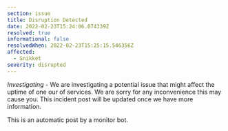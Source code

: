 ```yaml
---
section: issue
title: Disruption Detected
date: 2022-02-23T15:24:06.074339Z
resolved: true
informational: false
resolvedWhen: 2022-02-23T15:25:15.546356Z
affected:
  - Snikket
severity: disrupted
---
```

*Investigating* - We are investigating a potential issue that might affect the uptime of one our of services. We are sorry for any inconvenience this may cause you. This incident post will be updated once we have more information.

This is an automatic post by a monitor bot.
        